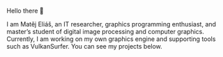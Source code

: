 Hello there 👋

I am Matěj Eliáš, an IT researcher, graphics programming enthusiast, and master’s student of digital image processing and computer graphics. Currently, I am working on my own graphics engine and supporting tools such as VulkanSurfer. You can see my projects below.

